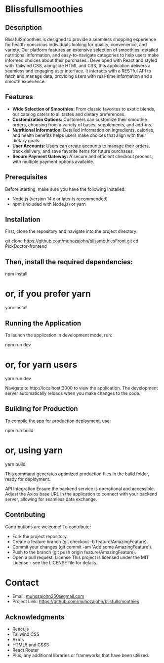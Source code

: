 # Blissfullsmoothies

## Description

BlissfulSmoothies is designed to provide a seamless shopping experience for health-conscious individuals looking for quality, convenience, and variety. Our platform features an extensive selection of smoothies, detailed nutritional information, and easy-to-navigate categories to help users make informed choices about their purchases.. Developed with React and styled with Tailwind CSS, alongside HTML and CSS, this application delivers a seamless and engaging user interface. It interacts with a RESTful API to fetch and manage data, providing users with real-time information and a smooth experience.

## Features

- **Wide Selection of Smoothies:** From classic favorites to exotic blends, our catalog caters to all tastes and dietary preferences.
- **Customization Options:** Customers can customize their smoothie orders, choosing from a variety of bases, supplements, and add-ins.
- **Nutritional Information:** Detailed information on ingredients, calories, and health benefits helps users make choices that align with their dietary goals.
- **User Accounts:** Users can create accounts to manage their orders, track delivery, and save favorite items for future purchases.
- **Secure Payment Gateway:** A secure and efficient checkout process, with multiple payment options available.


## Prerequisites

Before starting, make sure you have the following installed:
- Node.js (version 14.x or later is recommended)
- npm (included with Node.js) or yarn

## Installation

First, clone the repository and navigate into the project directory:

git clone https://github.com/muhozajohn/blissmothiesFront.git
cd PickDoctor-frontend

## Then, install the required dependencies:

npm install
# or, if you prefer yarn
yarn install

## Running the Application
To launch the application in development mode, run:

npm run dev
# or, for yarn users
yarn run dev


Navigate to http://localhost:3000 to view the application. The development server automatically reloads when you make changes to the code.

## Building for Production
To compile the app for production deployment, use:

npm run build
# or, using yarn
yarn build

This command generates optimized production files in the build folder, ready for deployment.

API Integration
Ensure the backend service is operational and accessible. Adjust the Axios base URL in the application to connect with your backend server, allowing for seamless data exchange.

## Contributing
Contributions are welcome! To contribute:

- Fork the project repository.
- Create a feature branch (git checkout -b feature/AmazingFeature).
- Commit your changes (git commit -am 'Add some AmazingFeature').
- Push to the branch (git push origin feature/AmazingFeature).
- Open a pull request.
License
This project is licensed under the MIT License - see the LICENSE file for details.

# Contact
- Email: muhozajohn250@gmail.com
- Project Link: https://github.com/muhozajohn/blisfullsmoothies

## Acknowledgments
- React.js
- Tailwind CSS
- Axios
- HTML5 and CSS3
- React Router
- Plus, any additional libraries or frameworks that have been utilized.

